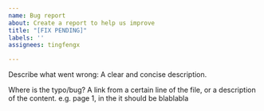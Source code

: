 ```yaml
---
name: Bug report
about: Create a report to help us improve
title: "[FIX PENDING]"
labels: ''
assignees: tingfengx

---
```


Describe what went wrong:
A clear and concise description.

Where is the typo/bug?
A link from a certain line of the file, or a description of the content. 
e.g. page 1, in the <something> it should be blablabla
